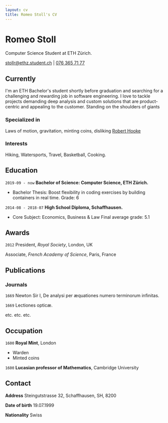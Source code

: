 ```yaml
---
layout: cv
title: Romeo Stoll's CV
---
```

# Romeo Stoll 
Computer Science Student at ETH Zürich.

<div id="webaddress">
<a href="mailto:stollr@ethz.student.ch">stollr@ethz.student.ch</a>
| <a href="tel:0763657177">076 365 71 77</a>
</div>

## Currently

I'm an ETH Bachelor's student shortly before graduation and searching for a challenging and rewarding job in software engineering. I love to tackle projects demanding deep analysis and custom solutions that are product-centric and appealing to the customer.
Standing on the shoulders of giants

### Specialized in

Laws of motion, gravitation, minting coins, disliking [Robert Hooke](http://en.wikipedia.org/wiki/Robert_Hooke)


### Interests

Hiking, Watersports, Travel, Basketball, Cooking.


## Education

`2019-09 - now`
__Bachelor of Science: Computer Science, ETH Zürich.__

- Bachelor Thesis: Boost flexibility in coding exercises by building containers in real time. Grade: 6

`2014-08 - 2018-07`
__High School Diploma, Schaffhausen.__

- Core Subject: Economics, Business & Law Final average grade: 5.1



## Awards

`2012`
President, *Royal Society*, London, UK

Associate, *French Academy of Science*, Paris, France



## Publications

<!-- A list is also available [online](http://scholar.google.co.uk/citations?user=LTOTl0YAAAAJ) -->

### Journals

`1669`
Newton Sir I, De analysi per æquationes numero terminorum infinitas. 

`1669`
Lectiones opticæ.

etc. etc. etc.



## Occupation

`1600`
__Royal Mint__, London

- Warden
- Minted coins

`1600`
__Lucasian professor of Mathematics__, Cambridge University

## Contact
__Address__
Steingutstrasse 32, Schaffhausen, SH, 8200

__Date of birth__
19.07.1999

__Nationality__
Swiss

<!-- ### Footer

Last updated: Jan 2023 -->

